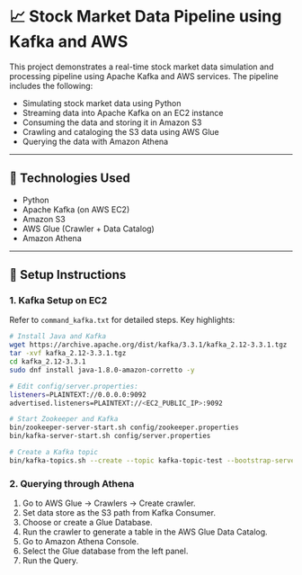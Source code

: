 # 📈 Stock Market Data Pipeline using Kafka and AWS

This project demonstrates a real-time stock market data simulation and processing pipeline using Apache Kafka and AWS services. The pipeline includes the following:

- Simulating stock market data using Python
- Streaming data into Apache Kafka on an EC2 instance
- Consuming the data and storing it in Amazon S3
- Crawling and cataloging the S3 data using AWS Glue
- Querying the data with Amazon Athena

---

## 🧰 Technologies Used

- Python
- Apache Kafka (on AWS EC2)
- Amazon S3
- AWS Glue (Crawler + Data Catalog)
- Amazon Athena

---

## 🔧 Setup Instructions

### 1. Kafka Setup on EC2

Refer to `command_kafka.txt` for detailed steps. Key highlights:

```bash
# Install Java and Kafka
wget https://archive.apache.org/dist/kafka/3.3.1/kafka_2.12-3.3.1.tgz
tar -xvf kafka_2.12-3.3.1.tgz
cd kafka_2.12-3.3.1
sudo dnf install java-1.8.0-amazon-corretto -y

# Edit config/server.properties:
listeners=PLAINTEXT://0.0.0.0:9092
advertised.listeners=PLAINTEXT://<EC2_PUBLIC_IP>:9092

# Start Zookeeper and Kafka
bin/zookeeper-server-start.sh config/zookeeper.properties
bin/kafka-server-start.sh config/server.properties

# Create a Kafka topic
bin/kafka-topics.sh --create --topic kafka-topic-test --bootstrap-server <EC2_PUBLIC_IP>:9092 --replication-factor 1 --partitions 1

```

### 2. Querying through Athena

1. Go to AWS Glue → Crawlers → Create crawler.
2. Set data store as the S3 path from Kafka Consumer.
3. Choose or create a Glue Database.
4. Run the crawler to generate a table in the AWS Glue Data Catalog.
5. Go to Amazon Athena Console.
6. Select the Glue database from the left panel.
7. Run the Query.


